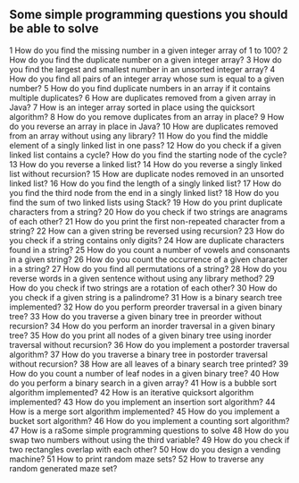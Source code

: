 ## Some simple programming questions you should be able to solve

1 How do you find the missing number in a given integer array of 1 to 100?
2 How do you find the duplicate number on a given integer array?
3 How do you find the largest and smallest number in an unsorted integer array?
4 How do you find all pairs of an integer array whose sum is equal to a given number?
5 How do you find duplicate numbers in an array if it contains multiple duplicates?
6 How are duplicates removed from a given array in Java?
7 How is an integer array sorted in place using the quicksort algorithm?
8 How do you remove duplicates from an array in place?
9 How do you reverse an array in place in Java?
10 How are duplicates removed from an array without using any library?
11 How do you find the middle element of a singly linked list in one pass?
12 How do you check if a given linked list contains a cycle? How do you find the starting node of the cycle?
13 How do you reverse a linked list?
14 How do you reverse a singly linked list without recursion?
15 How are duplicate nodes removed in an unsorted linked list?
16 How do you find the length of a singly linked list?
17 How do you find the third node from the end in a singly linked list?
18 How do you find the sum of two linked lists using Stack?
19 How do you print duplicate characters from a string?
20 How do you check if two strings are anagrams of each other?
21 How do you print the first non-repeated character from a string?
22 How can a given string be reversed using recursion?
23 How do you check if a string contains only digits?
24 How are duplicate characters found in a string?
25 How do you count a number of vowels and consonants in a given string?
26 How do you count the occurrence of a given character in a string?
27 How do you find all permutations of a string?
28 How do you reverse words in a given sentence without using any library method?
29 How do you check if two strings are a rotation of each other?
30 How do you check if a given string is a palindrome?
31 How is a binary search tree implemented?
32 How do you perform preorder traversal in a given binary tree?
33 How do you traverse a given binary tree in preorder without recursion?
34 How do you perform an inorder traversal in a given binary tree?
35 How do you print all nodes of a given binary tree using inorder traversal without recursion?
36 How do you implement a postorder traversal algorithm?
37 How do you traverse a binary tree in postorder traversal without recursion?
38 How are all leaves of a binary search tree printed?
39 How do you count a number of leaf nodes in a given binary tree?
40 How do you perform a binary search in a given array?
41 How is a bubble sort algorithm implemented?
42 How is an iterative quicksort algorithm implemented?
43 How do you implement an insertion sort algorithm?
44 How is a merge sort algorithm implemented?
45 How do you implement a bucket sort algorithm?
46 How do you implement a counting sort algorithm?
47 How is a raSome simple programming questions to solve
48 How do you swap two numbers without using the third variable?
49 How do you check if two rectangles overlap with each other?
50 How do you design a vending machine?
51 How to print random maze sets?
52 How to traverse any random generated maze set?
